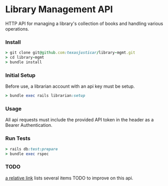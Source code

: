 # Library Management API

HTTP API for managing a library's collection of books and handling various operations.

### Install

```ruby
> git clone git@github.com:texasjusticar/library-mgmt.git
> cd library-mgmt
> bundle install
```

### Initial Setup

Before use, a librarian account with an api key must be setup.

```ruby
> bundle exec rails librarian:setup
```

### Usage

All api requests must include the provided API token in the header as a Bearer Authentication.

### Run Tests

```ruby
> rails db:test:prepare
> bundle exec rspec
```

### TODO

[a relative link](EDGECASES.md) lists several items TODO to improve on this api.
